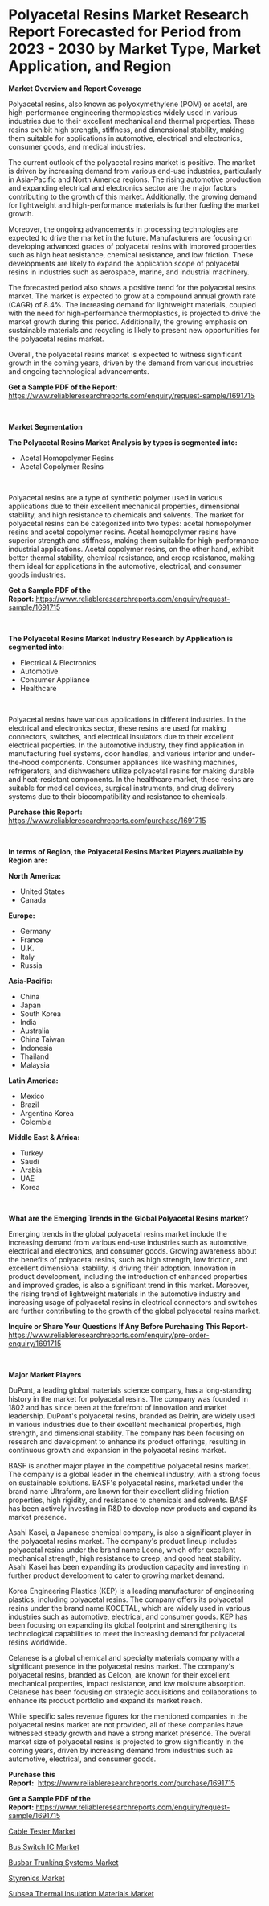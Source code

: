 <p><h1>Polyacetal Resins Market Research Report Forecasted for Period from 2023 -  2030 by Market Type, Market Application, and Region</h1></p><p><strong>Market Overview and Report Coverage</strong></p>
<p><p>Polyacetal resins, also known as polyoxymethylene (POM) or acetal, are high-performance engineering thermoplastics widely used in various industries due to their excellent mechanical and thermal properties. These resins exhibit high strength, stiffness, and dimensional stability, making them suitable for applications in automotive, electrical and electronics, consumer goods, and medical industries.</p><p>The current outlook of the polyacetal resins market is positive. The market is driven by increasing demand from various end-use industries, particularly in Asia-Pacific and North America regions. The rising automotive production and expanding electrical and electronics sector are the major factors contributing to the growth of this market. Additionally, the growing demand for lightweight and high-performance materials is further fueling the market growth.</p><p>Moreover, the ongoing advancements in processing technologies are expected to drive the market in the future. Manufacturers are focusing on developing advanced grades of polyacetal resins with improved properties such as high heat resistance, chemical resistance, and low friction. These developments are likely to expand the application scope of polyacetal resins in industries such as aerospace, marine, and industrial machinery.</p><p>The forecasted period also shows a positive trend for the polyacetal resins market. The market is expected to grow at a compound annual growth rate (CAGR) of 8.4%. The increasing demand for lightweight materials, coupled with the need for high-performance thermoplastics, is projected to drive the market growth during this period. Additionally, the growing emphasis on sustainable materials and recycling is likely to present new opportunities for the polyacetal resins market.</p><p>Overall, the polyacetal resins market is expected to witness significant growth in the coming years, driven by the demand from various industries and ongoing technological advancements.</p></p>
<p><strong>Get a Sample PDF of the Report:</strong> <a href="https://www.reliableresearchreports.com/enquiry/request-sample/1691715">https://www.reliableresearchreports.com/enquiry/request-sample/1691715</a></p>
<p>&nbsp;</p>
<p><strong>Market Segmentation</strong></p>
<p><strong>The Polyacetal Resins Market Analysis by types is segmented into:</strong></p>
<p><ul><li>Acetal Homopolymer Resins</li><li>Acetal Copolymer Resins</li></ul></p>
<p>&nbsp;</p>
<p><p>Polyacetal resins are a type of synthetic polymer used in various applications due to their excellent mechanical properties, dimensional stability, and high resistance to chemicals and solvents. The market for polyacetal resins can be categorized into two types: acetal homopolymer resins and acetal copolymer resins. Acetal homopolymer resins have superior strength and stiffness, making them suitable for high-performance industrial applications. Acetal copolymer resins, on the other hand, exhibit better thermal stability, chemical resistance, and creep resistance, making them ideal for applications in the automotive, electrical, and consumer goods industries.</p></p>
<p><strong>Get a Sample PDF of the Report:</strong>&nbsp;<a href="https://www.reliableresearchreports.com/enquiry/request-sample/1691715">https://www.reliableresearchreports.com/enquiry/request-sample/1691715</a></p>
<p>&nbsp;</p>
<p><strong>The Polyacetal Resins Market Industry Research by Application is segmented into:</strong></p>
<p><ul><li>Electrical & Electronics</li><li>Automotive</li><li>Consumer Appliance</li><li>Healthcare</li></ul></p>
<p>&nbsp;</p>
<p><p>Polyacetal resins have various applications in different industries. In the electrical and electronics sector, these resins are used for making connectors, switches, and electrical insulators due to their excellent electrical properties. In the automotive industry, they find application in manufacturing fuel systems, door handles, and various interior and under-the-hood components. Consumer appliances like washing machines, refrigerators, and dishwashers utilize polyacetal resins for making durable and heat-resistant components. In the healthcare market, these resins are suitable for medical devices, surgical instruments, and drug delivery systems due to their biocompatibility and resistance to chemicals.</p></p>
<p><strong>Purchase this Report:</strong>&nbsp; <a href="https://www.reliableresearchreports.com/purchase/1691715">https://www.reliableresearchreports.com/purchase/1691715</a></p>
<p>&nbsp;</p>
<p><strong>In terms of Region, the Polyacetal Resins Market Players available by Region are:</strong></p>
<p>
    <p> <strong> North America: </strong>
        <ul>
            <li>United States</li>
            <li>Canada</li>
        </ul>
        </p> 
    <p> <strong> Europe: </strong>
        <ul>
            <li>Germany</li>
            <li>France</li>
            <li>U.K.</li>
            <li>Italy</li>
            <li>Russia</li>
        </ul>
        </p> 
    <p> <strong> Asia-Pacific: </strong>
        <ul>
            <li>China</li>
            <li>Japan</li>
            <li>South Korea</li>
            <li>India</li>
            <li>Australia</li>
            <li>China Taiwan</li>
            <li>Indonesia</li>
            <li>Thailand</li>
            <li>Malaysia</li>
        </ul>
        </p> 
    <p> <strong> Latin America: </strong>
        <ul>
            <li>Mexico</li>
            <li>Brazil</li>
            <li>Argentina Korea</li>
            <li>Colombia</li>
        </ul>
        </p> 
    <p> <strong> Middle East & Africa: </strong>
        <ul>
            <li>Turkey</li>
            <li>Saudi</li>
            <li>Arabia</li>
            <li>UAE</li>
            <li>Korea</li>
        </ul>
    </p>
    </p>
<p>&nbsp;</p>
<p><strong>What are the Emerging Trends in the Global Polyacetal Resins market?</strong></p>
<p><p>Emerging trends in the global polyacetal resins market include the increasing demand from various end-use industries such as automotive, electrical and electronics, and consumer goods. Growing awareness about the benefits of polyacetal resins, such as high strength, low friction, and excellent dimensional stability, is driving their adoption. Innovation in product development, including the introduction of enhanced properties and improved grades, is also a significant trend in this market. Moreover, the rising trend of lightweight materials in the automotive industry and increasing usage of polyacetal resins in electrical connectors and switches are further contributing to the growth of the global polyacetal resins market.</p></p>
<p><strong>Inquire or Share Your Questions If Any Before Purchasing This Report</strong>- <a href="https://www.reliableresearchreports.com/enquiry/pre-order-enquiry/1691715">https://www.reliableresearchreports.com/enquiry/pre-order-enquiry/1691715</a></p>
<p>&nbsp;</p>
<p><strong>Major Market Players</strong></p>
<p><p>DuPont, a leading global materials science company, has a long-standing history in the market for polyacetal resins. The company was founded in 1802 and has since been at the forefront of innovation and market leadership. DuPont's polyacetal resins, branded as Delrin, are widely used in various industries due to their excellent mechanical properties, high strength, and dimensional stability. The company has been focusing on research and development to enhance its product offerings, resulting in continuous growth and expansion in the polyacetal resins market.</p><p>BASF is another major player in the competitive polyacetal resins market. The company is a global leader in the chemical industry, with a strong focus on sustainable solutions. BASF's polyacetal resins, marketed under the brand name Ultraform, are known for their excellent sliding friction properties, high rigidity, and resistance to chemicals and solvents. BASF has been actively investing in R&D to develop new products and expand its market presence.</p><p>Asahi Kasei, a Japanese chemical company, is also a significant player in the polyacetal resins market. The company's product lineup includes polyacetal resins under the brand name Leona, which offer excellent mechanical strength, high resistance to creep, and good heat stability. Asahi Kasei has been expanding its production capacity and investing in further product development to cater to growing market demand.</p><p>Korea Engineering Plastics (KEP) is a leading manufacturer of engineering plastics, including polyacetal resins. The company offers its polyacetal resins under the brand name KOCETAL, which are widely used in various industries such as automotive, electrical, and consumer goods. KEP has been focusing on expanding its global footprint and strengthening its technological capabilities to meet the increasing demand for polyacetal resins worldwide.</p><p>Celanese is a global chemical and specialty materials company with a significant presence in the polyacetal resins market. The company's polyacetal resins, branded as Celcon, are known for their excellent mechanical properties, impact resistance, and low moisture absorption. Celanese has been focusing on strategic acquisitions and collaborations to enhance its product portfolio and expand its market reach.</p><p>While specific sales revenue figures for the mentioned companies in the polyacetal resins market are not provided, all of these companies have witnessed steady growth and have a strong market presence. The overall market size of polyacetal resins is projected to grow significantly in the coming years, driven by increasing demand from industries such as automotive, electrical, and consumer goods.</p></p>
<p><strong>Purchase this Report:</strong>&nbsp;&nbsp;<a href="https://www.reliableresearchreports.com/purchase/1691715">https://www.reliableresearchreports.com/purchase/1691715</a></p>
<p></p>
<p><strong>Get a Sample PDF of the Report:</strong>&nbsp;<a href="https://www.reliableresearchreports.com/enquiry/request-sample/1691715">https://www.reliableresearchreports.com/enquiry/request-sample/1691715</a></p>
<p><p><a href="https://medium.com/@stephenstevens11/cable-tester-market-analysis-and-sze-forecasted-for-period-from-2023-to-2030-dfebd2957491">Cable Tester Market</a></p><p><a href="https://medium.com/@coltruecker/bus-switch-ic-market-insight-market-trends-growth-forecasted-from-2023-to-2030-97817e84745d">Bus Switch IC Market</a></p><p><a href="https://medium.com/@malliekozey2023/busbar-trunking-systems-market-research-report-its-history-and-forecast-2023-to-2030-6b14fd12a4a6">Busbar Trunking Systems Market</a></p><p><a href="https://github.com/scarol104/Market-Research-Report-List-1/blob/main/styrenics-market.md">Styrenics Market</a></p><p><a href="https://github.com/dzharov81/Market-Research-Report-List-1/blob/main/subsea-thermal-insulation-materials-market.md">Subsea Thermal Insulation Materials Market</a></p></p>